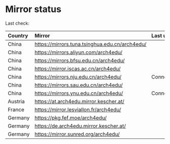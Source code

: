 <script src="./time.js"></script>
# Mirror status
Last check: <script type="text/javascript">localize(1685982195.9583693);</script>

|Country|Mirror|Last update|
|:------|:-----|:----------|
|China|https://mirrors.tuna.tsinghua.edu.cn/arch4edu/|<script type="text/javascript">localize(1685948759);</script>|
|China|https://mirrors.aliyun.com/arch4edu/|<script type="text/javascript">localize(1685644418);</script>|
|China|https://mirrors.bfsu.edu.cn/arch4edu/|<script type="text/javascript">localize(1685948759);</script>|
|China|https://mirror.iscas.ac.cn/arch4edu/|<script type="text/javascript">localize(1685948759);</script>|
|China|https://mirrors.nju.edu.cn/arch4edu/|ConnectTimeout|
|China|https://mirrors.sau.edu.cn/arch4edu/|<script type="text/javascript">localize(1673850842);</script>|
|China|https://mirrors.ynu.edu.cn/arch4edu/|ConnectTimeout|
|Austria|https://at.arch4edu.mirror.kescher.at/|<script type="text/javascript">localize(1685948759);</script>|
|France|https://mirror.lesviallon.fr/arch4edu/|<script type="text/javascript">localize(1685948759);</script>|
|Germany|https://pkg.fef.moe/arch4edu/|<script type="text/javascript">localize(1685948759);</script>|
|Germany|https://de.arch4edu.mirror.kescher.at/|<script type="text/javascript">localize(1685948759);</script>|
|Germany|https://mirror.sunred.org/arch4edu/|<script type="text/javascript">localize(1685948759);</script>|

<script src="./tablefilter/tablefilter.js"></script>
<script src="./table.js"></script>